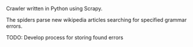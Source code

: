 Crawler written in Python using Scrapy.

The spiders parse new wikipedia articles searching for specified grammar errors.

TODO:
Develop process for storing found errors 
